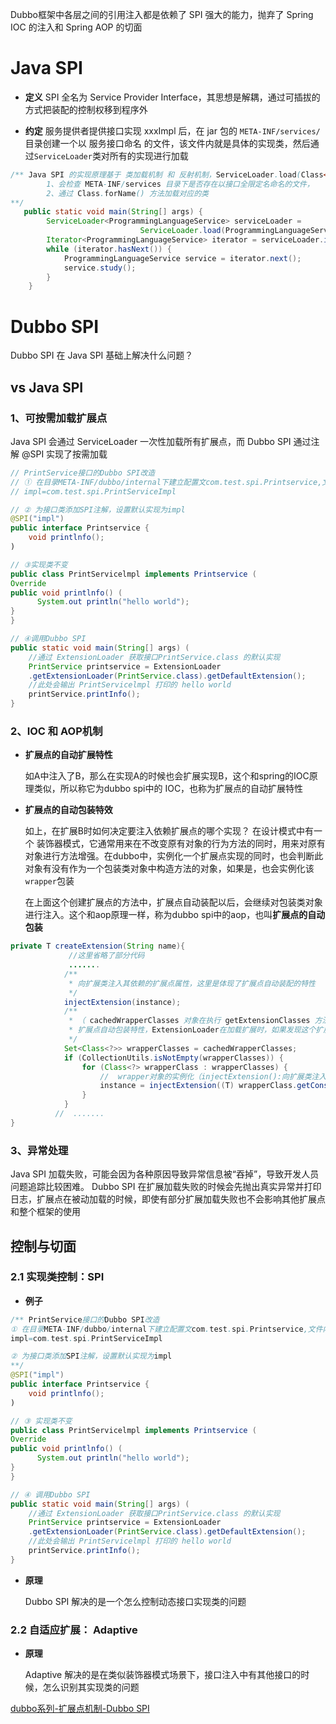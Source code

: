  
 Dubbo框架中各层之间的引用注入都是依赖了 SPI 强大的能力，抛弃了 Spring IOC 的注入和 Spring AOP 的切面

# Java SPI

-  **定义**
	SPI 全名为 Service Provider Interface，其思想是解耦，通过可插拔的方式把装配的控制权移到程序外

-  **约定**
	服务提供者提供接口实现 xxxImpl 后，在 jar 包的 `META-INF/services/` 目录创建一个以 服务接口命名 的文件，该文件内就是具体的实现类，然后通过`ServiceLoader`类对所有的实现进行加载

```java
/** Java SPI 的实现原理基于 类加载机制 和 反射机制，ServiceLoader.load(Class<T> service) 方法加载
		1、会检查 META-INF/services 目录下是否存在以接口全限定名命名的文件，
		2、通过 Class.forName() 方法加载对应的类 
**/
   public static void main(String[] args) {
        ServiceLoader<ProgrammingLanguageService> serviceLoader =  
					         ServiceLoader.load(ProgrammingLanguageService.class);
        Iterator<ProgrammingLanguageService> iterator = serviceLoader.iterator();
        while (iterator.hasNext()) {
            ProgrammingLanguageService service = iterator.next();
            service.study();
        }
    }
```

# Dubbo SPI

Dubbo SPI 在 Java SPI 基础上解决什么问题？
## vs Java SPI

### 1、可按需加载扩展点

Java SPI 会通过 ServiceLoader 一次性加载所有扩展点，而 Dubbo SPI 通过注解 @SPI 实现了按需加载

```java
// PrintService接口的Dubbo SPI改造
// ① 在目录META-INF/dubbo/internal下建立配置文com.test.spi.Printservice,文件内容如下
// impl=com.test.spi.PrintServiceImpl 

// ② 为接口类添加SPI注解，设置默认实现为impl
@SPI("impl")   
public interface Printservice {
    void printlnfo();
)

// ③实现类不变
public class PrintServicelmpl implements Printservice ( 
Override
public void printlnfo() (
      System.out println("hello world");
} 
}

// ④调用Dubbo SPI
public static void main(String[] args) ( 
    //通过 ExtensionLoader 获取接口PrintService.class 的默认实现
    PrintService printservice = ExtensionLoader
    .getExtensionLoader(PrintService.class).getDefaultExtension();
    //此处会输出 PrintServicelmpl 打印的 hello world
    printService.printInfo();
}
```

### 2、IOC 和 AOP机制

-  **扩展点的自动扩展特性**

	如A中注入了B，那么在实现A的时候也会扩展实现B，这个和spring的IOC原理类似，所以称它为dubbo spi中的 IOC，也称为扩展点的自动扩展特性


-  **扩展点的自动包装特效**

	如上，在扩展B时如何决定要注入依赖扩展点的哪个实现？ 在设计模式中有一个 装饰器模式，它通常用来在不改变原有对象的行为方法的同时，用来对原有对象进行方法增强。在dubbo中，实例化一个扩展点实现的同时，也会判断此对象有没有作为一个包装类对象中构造方法的对象，如果是，也会实例化该 `wrapper`包装
	
	在上面这个创建扩展点的方法中，扩展点自动装配以后，会继续对包装类对象进行注入。这个和aop原理一样，称为dubbo spi中的aop，也叫**扩展点的自动包装**


```java
private T createExtension(String name){
             //这里省略了部分代码
             .......
            /**
             * 向扩展类注入其依赖的扩展点属性，这里是体现了扩展点自动装配的特性
             */
            injectExtension(instance);
            /**
             * （ cachedWrapperClasses 对象在执行 getExtensionClasses 方法时已经赋值 ）
             * 扩展点自动包装特性，ExtensionLoader在加载扩展时，如果发现这个扩展类包含其他扩展点作为构造函数的参数，则这个扩展类会被认为是wrapper类，那么这个wrapper类也会被实例化并且注入扩展点属性
             */
            Set<Class<?>> wrapperClasses = cachedWrapperClasses;
            if (CollectionUtils.isNotEmpty(wrapperClasses)) {
                for (Class<?> wrapperClass : wrapperClasses) {
                    //  wrapper对象的实例化（injectExtension():向扩展类注入其依赖的属性,如扩展类A又依赖了扩展类B，那么就向A中注入扩展类B）
                    instance = injectExtension((T) wrapperClass.getConstructor(type).newInstance(instance));
                }
            }
          //  .......
}
```

### 3、异常处理

Java SPI 加载失败，可能会因为各种原因导致异常信息被“吞掉”，导致开发人员问题追踪比较困难。
Dubbo SPI 在扩展加载失败的时候会先抛出真实异常并打印日志，扩展点在被动加载的时候，即使有部分扩展加载失败也不会影响其他扩展点和整个框架的使用


## 控制与切面

### 2.1 实现类控制：SPI

- **例子**

```java
/** PrintService接口的Dubbo SPI改造
① 在目录META-INF/dubbo/internal下建立配置文com.test.spi.Printservice,文件内容如下
impl=com.test.spi.PrintServiceImpl 

② 为接口类添加SPI注解，设置默认实现为impl
**/
@SPI("impl")   
public interface Printservice {
    void printlnfo();
)

// ③ 实现类不变
public class PrintServicelmpl implements Printservice ( 
Override
public void printlnfo() (
      System.out println("hello world");
} 
}

// ④ 调用Dubbo SPI
public static void main(String[] args) ( 
    //通过 ExtensionLoader 获取接口PrintService.class 的默认实现
    PrintService printservice = ExtensionLoader
    .getExtensionLoader(PrintService.class).getDefaultExtension();
    //此处会输出 PrintServicelmpl 打印的 hello world
    printService.printInfo();
}
```


- **原理**

	Dubbo SPI 解决的是一个怎么控制动态接口实现类的问题


### 2.2 自适应扩展： Adaptive

-  **原理**

	Adaptive 解决的是在类似装饰器模式场景下，接口注入中有其他接口的时候，怎么识别其实现类的问题


[dubbo系列-扩展点机制-Dubbo SPI](https://www.jianshu.com/p/317ea9559ee2)